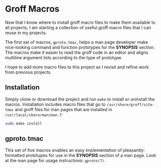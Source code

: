 # Groff Macros

Now that I know where to install groff macro files to make them
available to all projects, I am starting a collection of useful
groff macro files that I can reuse in my projects.

The first set of macros, `gproto.tmac`, helps a man page developer
make nice-looking command and function prototypes for the
**SYNOPSIS** section.  The macros make it easier to read the groff
code in an editor and aligns multiline argument lists according to
the type of prototype.

I hope to add more macro files to this project as I revisit and
refine work from previous projects.

## Installation

Simply clone or download the project and run `make` to install
or uninstall the macros.  Installation includes macro files that
go to `/usr/share/groff/site-tmac` and groff files for man pages
that are installed in `/usr/local/share/man/man.7`:

~~~sh
sudo make install
~~~

## gproto.tmac

This set of five macros enables an easy implementation of
pleasantly-formatted prototypes for use in the **SYNOPSIS** section
of a man page.  Look at the man page for usage instructions:
`gproto(7)`.